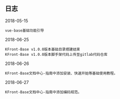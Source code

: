 ## 日志

2018-05-15

	vue-base基础功能引导

2018-06-25

	KFront-Base v1.0.0版本基础目录搭建结束
	KFront-Base v1.0.0版本脚手架代码上传至gitlab代码仓库

2018-06-26

	KFront-Base文档中心-指南中添加安装、快速开始等基础使用教程。

2018-06-27

	KFront-Base文档中心-指南中添加编码规范。
